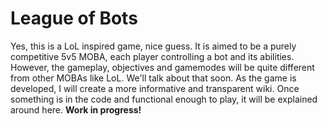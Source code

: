 # League of Bots

Yes, this is a LoL inspired game, nice guess. It is aimed to be a purely competitive 5v5 MOBA, each player controlling a bot and its abilities. However, the gameplay, objectives and gamemodes will be quite different from other MOBAs like LoL. We'll talk about that soon. As the game is developed, I will create a more informative and transparent wiki. Once something is in the code and functional enough to play, it will be explained around here. **Work in progress!**
